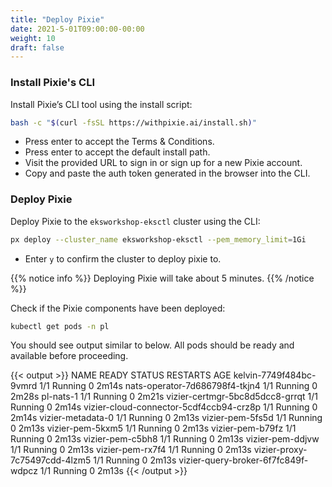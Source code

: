 ```yaml
---
title: "Deploy Pixie"
date: 2021-5-01T09:00:00-00:00
weight: 10
draft: false
---
```


### Install Pixie's CLI

Install Pixie’s CLI tool using the install script:

```bash
bash -c "$(curl -fsSL https://withpixie.ai/install.sh)"
```

- Press enter to accept the Terms & Conditions.
- Press enter to accept the default install path.
- Visit the provided URL to sign in or sign up for a new Pixie account.
- Copy and paste the auth token generated in the browser into the CLI.

### Deploy Pixie

Deploy Pixie to the `eksworkshop-eksctl` cluster using the CLI:

```bash
px deploy --cluster_name eksworkshop-eksctl --pem_memory_limit=1Gi
```

- Enter `y` to confirm the cluster to deploy pixie to.

{{% notice info %}}
Deploying Pixie will take about 5 minutes.
{{% /notice %}}

Check if the Pixie components have been deployed:

```bash
kubectl get pods -n pl
```

You should see output similar to below. All pods should be ready and available before proceeding.

{{< output >}}
NAME                                      READY   STATUS    RESTARTS   AGE
kelvin-7749f484bc-9vmrd                   1/1     Running   0          2m14s
nats-operator-7d686798f4-tkjn4            1/1     Running   0          2m28s
pl-nats-1                                 1/1     Running   0          2m21s
vizier-certmgr-5bc8d5dcc8-grrqt           1/1     Running   0          2m14s
vizier-cloud-connector-5cdf4ccb94-crz8p   1/1     Running   0          2m14s
vizier-metadata-0                         1/1     Running   0          2m13s
vizier-pem-5fs5d                          1/1     Running   0          2m13s
vizier-pem-5kxm5                          1/1     Running   0          2m13s
vizier-pem-b79fz                          1/1     Running   0          2m13s
vizier-pem-c5bh8                          1/1     Running   0          2m13s
vizier-pem-ddjvw                          1/1     Running   0          2m13s
vizier-pem-rx7f4                          1/1     Running   0          2m13s
vizier-proxy-7c75497cdd-4lzm5             1/1     Running   0          2m13s
vizier-query-broker-6f7fc849f-wdpcz       1/1     Running   0          2m13s
{{< /output >}}
